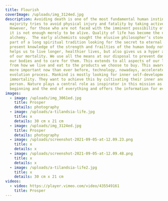 ```yaml
---
title: Flourish
coverImage: /uploads/img_3124ed.jpg
description: Avoiding death is one of the most fundamental human instincts. The
  majority tries to avoid physical injury and fatality by taking active steps.
  However, for those who are not faced with the imminent possibility of death,
  it is not enough merely to be alive. Quality of life has become the new
  alchemy.  The early alchemists sought the elusive philosopher’s stone and were
  part of a long spiritual tradition looking for the secret to eternal life. Our
  present knowledge of the strength and frailties of the human body not only
  helps us to live longer, healthier lives, but also gives us a hyper awareness
  of our mortality. We use all the means at our disposal to prevent damage to
  our bodies and to care for them. This extends to all aspects of our lives,
  from how we live and eat to the products we choose to buy. This awareness is
  more important now than ever before, technology, nowadays, accelerates the
  evolution process. Mankind is mostly looking for inner self-development and
  immortality. They want to achieve this by cultivating their inner and outer
  person. Nature plays a central role as inspirator in this mission as it is the
  beginning and the end of everything and offers the information for evolution.
images:
  - image: /uploads/img_3061ed.jpg
    title: Prosper
    details: photography
  - image: /uploads/a-tilandsia-life.jpg
    title: x
    details: 30 cm x 21 cm
  - image: /uploads/img_3124ed.jpg
    title: Prosper
    details: photography
  - image: /uploads/screenshot-2021-09-05-at-12.09.23.png
    title: x
    details: x
  - image: /uploads/screenshot-2021-09-05-at-12.09.48.png
    title: x
    details: x
  - image: /uploads/a-tilandsia-life2.jpg
    title: x
    details: 30 cm x 21 cm
videos:
  - video: https://player.vimeo.com/video/435549161
    title: Prosper
---
```

